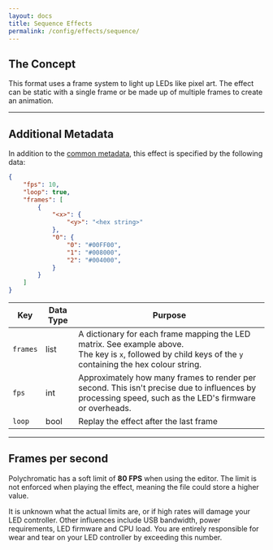 ```yaml
---
layout: docs
title: Sequence Effects
permalink: /config/effects/sequence/
---
```


## The Concept

This format uses a frame system to light up LEDs like pixel art.
The effect can be static with a single frame or be made up of multiple frames
to create an animation.

<!--
Images, videos and GIF files can be imported to be converted into blocky
pixels. The playback speed and whether the effect loops can be adjusted too.
-->

---

## Additional Metadata

In addition to the [common metadata](../#common-metadata), this effect is
specified by the following data:

```json
{
    "fps": 10,
    "loop": true,
    "frames": [
        {
            "<x>": {
                "<y>": "<hex string>"
            },
            "0": {
                "0": "#00FF00",
                "1": "#008000",
                "2": "#004000",
            }
        }
    ]
}
```

| Key           | Data Type | Purpose                                       |
| ------------- | --------- | --------------------------------------------- |
| `frames`      | list      | A dictionary for each frame mapping the LED matrix. See example above. <br> The key is `x`, followed by child keys of the `y` containing the hex colour string.
| `fps`         | int       | Approximately how many frames to render per second. This isn't precise due to influences by processing speed, such as the LED's firmware or overheads.
| `loop`        | bool      | Replay the effect after the last frame

---

## Frames per second

Polychromatic has a soft limit of **80 FPS** when using the editor.
The limit is not enforced when playing the effect, meaning the file could
store a higher value.

It is unknown what the actual limits are, or if high rates will damage your LED controller.
Other influences include USB bandwidth, power requirements, LED firmware and CPU load.
You are entirely responsible for wear and tear on your LED controller by
exceeding this number.
